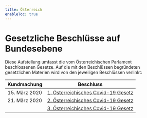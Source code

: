 ```yaml
---
title: Österreich
enableToc: true
---
```


# Gesetzliche Beschlüsse auf Bundesebene

Diese Aufstellung umfasst die vom Österreichischen Parlament beschlossenen Gesetze. Auf die mit den Beschlüssen begründeten gesetzlichen Materien wird von den jeweiligen Beschlüssen verlinkt:

| Kundmachung | Beschluss                                                  |
|:------|:----------------------------------------------------------:|
|15. März 2020| [1. Österreichisches Covid-19 Gesetz](Covid-19.md)         |
|21. März 2020| [2. Österreichisches Covid-19 Gesetz](Covid-19-2.md)       |
|       | [3. Österreichisches Covid-19 Gesetz](Covid-19-3.md)       |  
